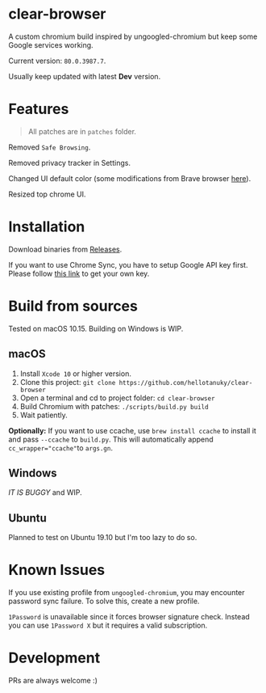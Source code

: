 # clear-browser
A custom chromium build inspired by ungoogled-chromium but keep some Google services working.

Current version: `80.0.3987.7`.

Usually keep updated with latest **Dev** version.

# Features

> All patches are in `patches` folder.

Removed `Safe Browsing`.

Removed privacy tracker in Settings.

Changed UI default color (some modifications from Brave browser [here](https://github.com/brave/brave-core/blob/master/browser/themes/theme_properties.cc)).

Resized top chrome UI.


# Installation

Download binaries from [Releases](https://github.com/hellotanuky/clear-browser/Releases).

If you want to use Chrome Sync, you have to setup Google API key first. Please follow
[this link](https://www.chromium.org/developers/how-tos/api-keys) to get your own key.


# Build from sources

Tested on macOS 10.15. Building on Windows is WIP.

## macOS

1. Install `Xcode 10` or higher version.
2. Clone this project: `git clone https://github.com/hellotanuky/clear-browser`
3. Open a terminal and cd to project folder: `cd clear-browser`
4. Build Chromium with patches: `./scripts/build.py build`
5. Wait patiently.

**Optionally:**  If you want to use ccache,
use `brew install ccache` to install it and pass `--ccache` to `build.py`. This will
automatically append `cc_wrapper="ccache"`to `args.gn`.

## Windows

_IT IS BUGGY_ and WIP.

## Ubuntu

Planned to test on Ubuntu 19.10 but I'm too lazy to do so.

# Known Issues

If you use existing profile from `ungoogled-chromium`, you may encounter password sync failure. To solve this, create a new profile.

`1Password` is unavailable since it forces browser signature check. Instead you can use
`1Password X` but it requires a valid subscription.

# Development

PRs are always welcome :)
